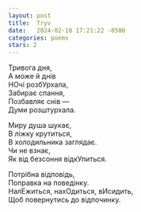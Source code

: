 ```yaml
---
layout: post
title:  Tryv
date:   2024-02-18 17:21:22 -0500
categories: poems
stars: 2
---
```


Тривога дня,\
А може й днів\
НОчі розбУрхала,\
Забирає спання,\
Позбавляє снів —\
Думи розштурхала. 

Миру душа шукає,\
В ліжку крутиться,\
В холодильника заглядає.\
Чи не взнає,\
Як від безсоння відкУпиться.

Потрібна відповідь,\
Поправка на поведінку.\
НалЕжиться, нахОдиться, вИсидить,\
Щоб повернутись до відпочинку.